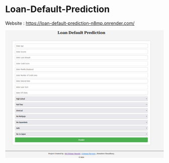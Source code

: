 # Loan-Default-Prediction

Website : https://loan-default-prediction-n8mp.onrender.com/

![demo](image.png)